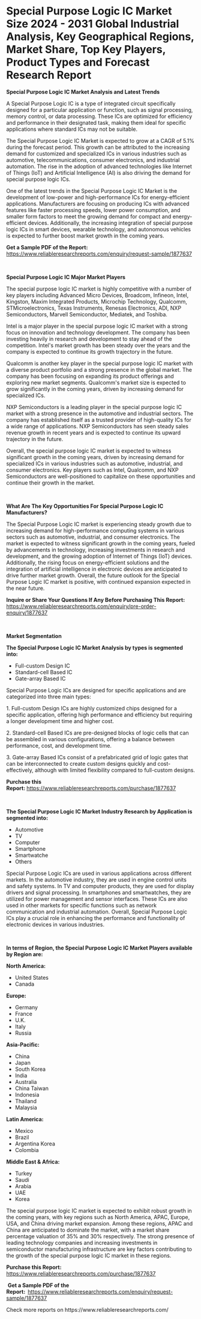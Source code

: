<p><h1>Special Purpose Logic IC Market Size 2024 - 2031 Global Industrial Analysis, Key Geographical Regions, Market Share, Top Key Players, Product Types and Forecast Research Report</h1></p><p><strong>Special Purpose Logic IC Market Analysis and Latest Trends</strong></p>
<p><p>A Special Purpose Logic IC is a type of integrated circuit specifically designed for a particular application or function, such as signal processing, memory control, or data processing. These ICs are optimized for efficiency and performance in their designated task, making them ideal for specific applications where standard ICs may not be suitable.</p><p>The Special Purpose Logic IC Market is expected to grow at a CAGR of 5.1% during the forecast period. This growth can be attributed to the increasing demand for customized and specialized ICs in various industries such as automotive, telecommunications, consumer electronics, and industrial automation. The rise in the adoption of advanced technologies like Internet of Things (IoT) and Artificial Intelligence (AI) is also driving the demand for special purpose logic ICs.</p><p>One of the latest trends in the Special Purpose Logic IC Market is the development of low-power and high-performance ICs for energy-efficient applications. Manufacturers are focusing on producing ICs with advanced features like faster processing speeds, lower power consumption, and smaller form factors to meet the growing demand for compact and energy-efficient devices. Additionally, the increasing integration of special purpose logic ICs in smart devices, wearable technology, and autonomous vehicles is expected to further boost market growth in the coming years.</p></p>
<p><strong>Get a Sample PDF of the Report:&nbsp;</strong> <a href="https://www.reliableresearchreports.com/enquiry/request-sample/1877637">https://www.reliableresearchreports.com/enquiry/request-sample/1877637</a></p>
<p>&nbsp;</p>
<p><strong>Special Purpose Logic IC Major Market Players</strong></p>
<p><p>The special purpose logic IC market is highly competitive with a number of key players including Advanced Micro Devices, Broadcom, Infineon, Intel, Kingston, Maxim Integrated Products, Microchip Technology, Qualcomm, STMicroelectronics, Texas Instruments, Renesas Electronics, ADI, NXP Semiconductors, Marvell Semiconductor, Mediatek, and Toshiba.</p><p>Intel is a major player in the special purpose logic IC market with a strong focus on innovation and technology development. The company has been investing heavily in research and development to stay ahead of the competition. Intel's market growth has been steady over the years and the company is expected to continue its growth trajectory in the future.</p><p>Qualcomm is another key player in the special purpose logic IC market with a diverse product portfolio and a strong presence in the global market. The company has been focusing on expanding its product offerings and exploring new market segments. Qualcomm's market size is expected to grow significantly in the coming years, driven by increasing demand for specialized ICs.</p><p>NXP Semiconductors is a leading player in the special purpose logic IC market with a strong presence in the automotive and industrial sectors. The company has established itself as a trusted provider of high-quality ICs for a wide range of applications. NXP Semiconductors has seen steady sales revenue growth in recent years and is expected to continue its upward trajectory in the future.</p><p>Overall, the special purpose logic IC market is expected to witness significant growth in the coming years, driven by increasing demand for specialized ICs in various industries such as automotive, industrial, and consumer electronics. Key players such as Intel, Qualcomm, and NXP Semiconductors are well-positioned to capitalize on these opportunities and continue their growth in the market.</p></p>
<p>&nbsp;</p>
<p><strong>What Are The Key Opportunities For Special Purpose Logic IC Manufacturers?</strong></p>
<p><p>The Special Purpose Logic IC market is experiencing steady growth due to increasing demand for high-performance computing systems in various sectors such as automotive, industrial, and consumer electronics. The market is expected to witness significant growth in the coming years, fueled by advancements in technology, increasing investments in research and development, and the growing adoption of Internet of Things (IoT) devices. Additionally, the rising focus on energy-efficient solutions and the integration of artificial intelligence in electronic devices are anticipated to drive further market growth. Overall, the future outlook for the Special Purpose Logic IC market is positive, with continued expansion expected in the near future.</p></p>
<p><strong>Inquire or Share Your Questions If Any Before Purchasing This Report:</strong> <a href="https://www.reliableresearchreports.com/enquiry/pre-order-enquiry/1877637">https://www.reliableresearchreports.com/enquiry/pre-order-enquiry/1877637</a></p>
<p>&nbsp;</p>
<p><strong>Market Segmentation</strong></p>
<p><strong>The Special Purpose Logic IC Market Analysis by types is segmented into:</strong></p>
<p><ul><li>Full-custom Design IC</li><li>Standard-cell Based IC</li><li>Gate-array Based IC</li></ul></p>
<p><p>Special Purpose Logic ICs are designed for specific applications and are categorized into three main types: </p><p>1. Full-custom Design ICs are highly customized chips designed for a specific application, offering high performance and efficiency but requiring a longer development time and higher cost.</p><p>2. Standard-cell Based ICs are pre-designed blocks of logic cells that can be assembled in various configurations, offering a balance between performance, cost, and development time.</p><p>3. Gate-array Based ICs consist of a prefabricated grid of logic gates that can be interconnected to create custom designs quickly and cost-effectively, although with limited flexibility compared to full-custom designs.</p></p>
<p><strong>Purchase this Report:&nbsp;</strong><a href="https://www.reliableresearchreports.com/purchase/1877637">https://www.reliableresearchreports.com/purchase/1877637</a></p>
<p>&nbsp;</p>
<p><strong>The Special Purpose Logic IC Market Industry Research by Application is segmented into:</strong></p>
<p><ul><li>Automotive</li><li>TV</li><li>Computer</li><li>Smartphone</li><li>Smartwatche</li><li>Others</li></ul></p>
<p><p>Special Purpose Logic ICs are used in various applications across different markets. In the automotive industry, they are used in engine control units and safety systems. In TV and computer products, they are used for display drivers and signal processing. In smartphones and smartwatches, they are utilized for power management and sensor interfaces. These ICs are also used in other markets for specific functions such as network communication and industrial automation. Overall, Special Purpose Logic ICs play a crucial role in enhancing the performance and functionality of electronic devices in various industries.</p></p>
<p>&nbsp;</p>
<p><strong>In terms of Region, the Special Purpose Logic IC Market Players available by Region are:</strong></p>
<p>
    <p> <strong> North America: </strong>
        <ul>
            <li>United States</li>
            <li>Canada</li>
        </ul>
        </p> 
    <p> <strong> Europe: </strong>
        <ul>
            <li>Germany</li>
            <li>France</li>
            <li>U.K.</li>
            <li>Italy</li>
            <li>Russia</li>
        </ul>
        </p> 
    <p> <strong> Asia-Pacific: </strong>
        <ul>
            <li>China</li>
            <li>Japan</li>
            <li>South Korea</li>
            <li>India</li>
            <li>Australia</li>
            <li>China Taiwan</li>
            <li>Indonesia</li>
            <li>Thailand</li>
            <li>Malaysia</li>
        </ul>
        </p> 
    <p> <strong> Latin America: </strong>
        <ul>
            <li>Mexico</li>
            <li>Brazil</li>
            <li>Argentina Korea</li>
            <li>Colombia</li>
        </ul>
        </p> 
    <p> <strong> Middle East & Africa: </strong>
        <ul>
            <li>Turkey</li>
            <li>Saudi</li>
            <li>Arabia</li>
            <li>UAE</li>
            <li>Korea</li>
        </ul>
    </p>
    </p>
<p><p>The special purpose logic IC market is expected to exhibit robust growth in the coming years, with key regions such as North America, APAC, Europe, USA, and China driving market expansion. Among these regions, APAC and China are anticipated to dominate the market, with a market share percentage valuation of 35% and 30% respectively. The strong presence of leading technology companies and increasing investments in semiconductor manufacturing infrastructure are key factors contributing to the growth of the special purpose logic IC market in these regions.</p></p>
<p><strong>Purchase this Report: </strong><a href="https://www.reliableresearchreports.com/purchase/1877637">https://www.reliableresearchreports.com/purchase/1877637</a></p>
<p>&nbsp;<strong>Get a Sample PDF of the Report:&nbsp;&nbsp;</strong><a href="https://www.reliableresearchreports.com/enquiry/request-sample/1877637">https://www.reliableresearchreports.com/enquiry/request-sample/1877637</a></p>
<p><strong></strong></p>
<p>Check more reports on https://www.reliableresearchreports.com/</p>